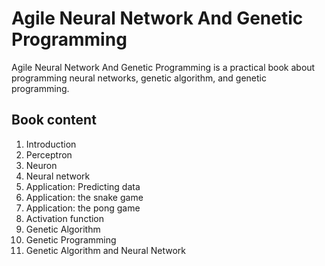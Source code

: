 # Agile Neural Network And Genetic Programming

Agile Neural Network And Genetic Programming is a practical book about programming neural networks, genetic algorithm, and genetic programming.

## Book content

1. Introduction
1. Perceptron
1. Neuron
1. Neural network
1. Application: Predicting data
1. Application: the snake game
1. Application: the pong game
1. Activation function
1. Genetic Algorithm
1. Genetic Programming
1. Genetic Algorithm and Neural Network




